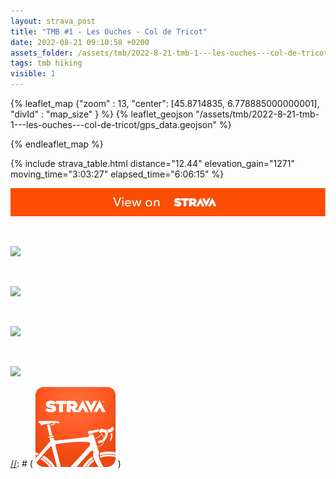 ```yaml
---
layout: strava_post
title: "TMB #1 - Les Ouches - Col de Tricot"
date: 2022-08-21 09:10:58 +0200
assets_folder: /assets/tmb/2022-8-21-tmb-1---les-ouches---col-de-tricot
tags: tmb hiking
visible: 1
---
```

[//]: # "TMB #1 - Les Ouches - Col de Tricot"


{% leaflet_map {"zoom" : 13,
                  "center": [45.8714835, 6.778885000000001],
                 "divId" : "map_size" } %}
    {% leaflet_geojson "/assets/tmb/2022-8-21-tmb-1---les-ouches---col-de-tricot/gps_data.geojson" %}

{% endleaflet_map %}





{% include strava_table.html distance="12.44" elevation_gain="1271" moving_time="3:03:27" elapsed_time="6:06:15" %}

[![](/assets/strava.jpg)](https://www.strava.com/activities/7688486795)


<br />

![](https://dgtzuqphqg23d.cloudfront.net/GzDrgJ434Ap-mMtnIXtLR38rAfWOq8Zw2BabfxPGuRE-1024x768.jpg)


<br />

![](https://dgtzuqphqg23d.cloudfront.net/QN0ZUIg-mfqC25VW90SpPoKXT9Ocez_t-kxraIpGzBg-1024x768.jpg)


<br />

![](https://dgtzuqphqg23d.cloudfront.net/1MKRG36cB_qODEl1hprcf_549Fs3_CW8p84vZAmi4uc-1024x768.jpg)


<br />

![](https://dgtzuqphqg23d.cloudfront.net/LhVbsmctg5e3paQsDWGBBjhbGASCOSJNPbmCG1Uv4_U-1024x768.jpg)


[//]: # ( ![image tooltip here](/assets/image.png) )